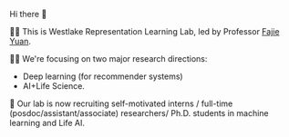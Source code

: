 Hi there 👋

🙋‍♀️ This is Westlake Representation Learning Lab, led by Professor [Fajie Yuan](https://fajieyuan.github.io/). 

👩‍💻 We're focusing on two major research directions: 

- Deep learning (for recommender systems)
- AI+Life Science.

🤗 Our lab is now recruiting self-motivated interns / full-time (posdoc/assistant/associate) researchers/ Ph.D. students in machine learning and Life AI. 
